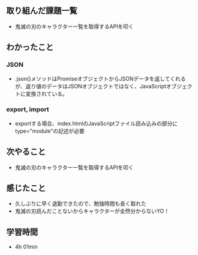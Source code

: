 ## 取り組んだ課題一覧
- 鬼滅の刃のキャラクター一覧を取得するAPIを叩く
## わかったこと
### JSON
- .json()メソッドはPromiseオブジェクトからJSONデータを返してくれるが、返り値のデータはJSONオブジェクトではなく、JavaScriptオブジェクトに変換されている。
### export, import
- exportする場合、index.htmlのJavaScriptファイル読み込みの部分にtype="module"の記述が必要
## 次やること
- 鬼滅の刃のキャラクター一覧を取得するAPIを叩く
## 感じたこと
- 久しぶりに早く退勤できたので、勉強時間も長く取れた
- 鬼滅の刃読んだことないからキャラクターが全然分からないYO！
## 学習時間
- 4h 01min